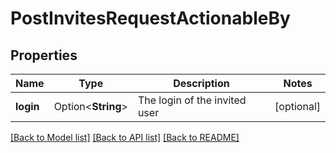 # PostInvitesRequestActionableBy

## Properties

Name | Type | Description | Notes
------------ | ------------- | ------------- | -------------
**login** | Option<**String**> | The login of the invited user | [optional]

[[Back to Model list]](../README.md#documentation-for-models) [[Back to API list]](../README.md#documentation-for-api-endpoints) [[Back to README]](../README.md)


